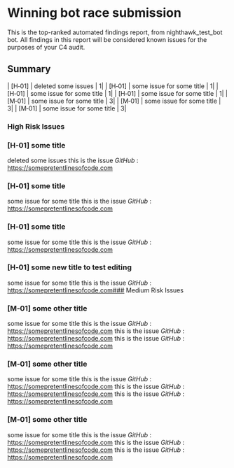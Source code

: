# Winning bot race submission
  This is the top-ranked automated findings report, from nighthawk_test_bot bot. All findings in this report will be considered known issues for the purposes of your C4 audit.

  ## Summary 
| [H&#x2011;01] | deleted some issues | 1|
| [H&#x2011;01] | some issue for some title | 1|
| [H&#x2011;01] | some issue for some title | 1|
| [H&#x2011;01] | some issue for some title | 1|
| [M&#x2011;01] | some issue for some title | 3|
| [M&#x2011;01] | some issue for some title | 3|
| [M&#x2011;01] | some issue for some title | 3|
### High Risk Issues


### [H&#x2011;01] some title
deleted some issues
this is the issue
*GitHub* : https://somepretentlinesofcode.com
### [H&#x2011;01] some title
some issue for some title
this is the issue
*GitHub* : https://somepretentlinesofcode.com
### [H&#x2011;01] some title
some issue for some title
this is the issue
*GitHub* : https://somepretentlinesofcode.com
### [H&#x2011;01] some new title to test editing
some issue for some title
this is the issue
*GitHub* : https://somepretentlinesofcode.com### Medium Risk Issues


### [M&#x2011;01] some other title
some issue for some title
this is the issue
*GitHub* : https://somepretentlinesofcode.com
this is the issue
*GitHub* : https://somepretentlinesofcode.com
this is the issue
*GitHub* : https://somepretentlinesofcode.com
### [M&#x2011;01] some other title
some issue for some title
this is the issue
*GitHub* : https://somepretentlinesofcode.com
this is the issue
*GitHub* : https://somepretentlinesofcode.com
this is the issue
*GitHub* : https://somepretentlinesofcode.com
### [M&#x2011;01] some other title
some issue for some title
this is the issue
*GitHub* : https://somepretentlinesofcode.com
this is the issue
*GitHub* : https://somepretentlinesofcode.com
this is the issue
*GitHub* : https://somepretentlinesofcode.com